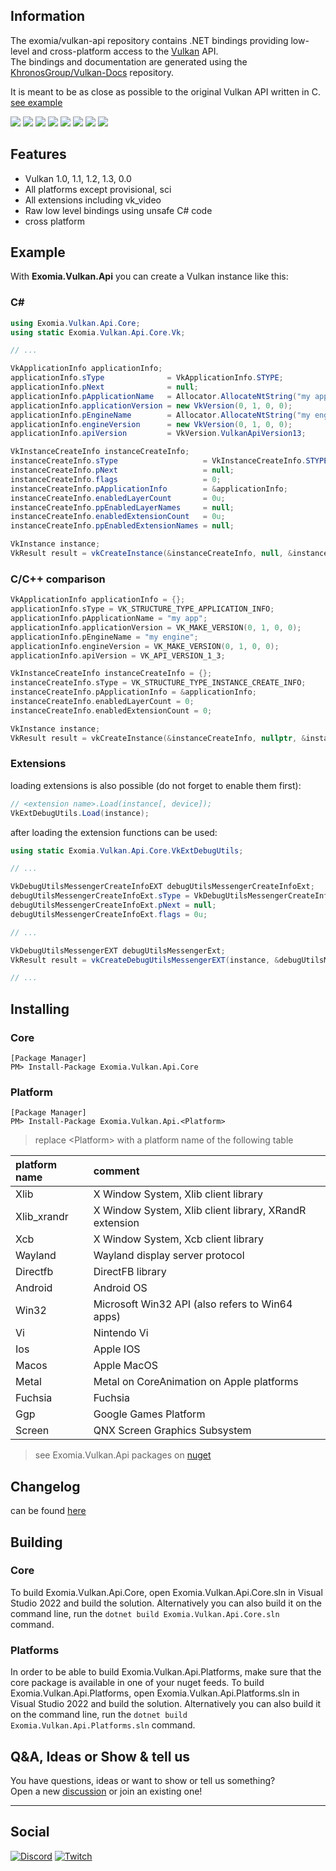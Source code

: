 ## Information

The exomia/vulkan-api repository contains .NET bindings providing low-level and cross-platform access to the [Vulkan](https://www.khronos.org/vulkan/) API.  
The bindings and documentation are generated using the [KhronosGroup/Vulkan-Docs](https://github.com/KhronosGroup/Vulkan-Docs) repository.

It is meant to be as close as possible to the original Vulkan API written in C. [see example](#example)

![](https://img.shields.io/github/issues-pr/exomia/vulkan-api.svg)
![](https://img.shields.io/github/issues/exomia/vulkan-api.svg)
![](https://img.shields.io/github/last-commit/exomia/vulkan-api.svg)
![](https://img.shields.io/github/contributors/exomia/vulkan-api.svg)
![](https://img.shields.io/github/commit-activity/y/exomia/vulkan-api.svg)
![](https://img.shields.io/github/languages/top/exomia/vulkan-api.svg)
![](https://img.shields.io/github/languages/count/exomia/vulkan-api.svg)
![](https://img.shields.io/github/license/exomia/vulkan-api.svg)

## Features

- Vulkan 1.0, 1.1, 1.2, 1.3, 0.0
- All platforms except provisional, sci
- All extensions including vk_video
- Raw low level bindings using unsafe C# code
- cross platform

## Example

With **Exomia.Vulkan.Api** you can create a Vulkan instance like this:

### C#
```csharp
using Exomia.Vulkan.Api.Core;
using static Exomia.Vulkan.Api.Core.Vk;

// ...

VkApplicationInfo applicationInfo;
applicationInfo.sType              = VkApplicationInfo.STYPE;
applicationInfo.pNext              = null;
applicationInfo.pApplicationName   = Allocator.AllocateNtString("my app"); // "Allocator" not included in the Exomia.Vulkan.Api
applicationInfo.applicationVersion = new VkVersion(0, 1, 0, 0);
applicationInfo.pEngineName        = Allocator.AllocateNtString("my engine"); // "Allocator" not included in the Exomia.Vulkan.Api
applicationInfo.engineVersion      = new VkVersion(0, 1, 0, 0);
applicationInfo.apiVersion         = VkVersion.VulkanApiVersion13;

VkInstanceCreateInfo instanceCreateInfo;
instanceCreateInfo.sType                   = VkInstanceCreateInfo.STYPE;
instanceCreateInfo.pNext                   = null;
instanceCreateInfo.flags                   = 0;
instanceCreateInfo.pApplicationInfo        = &applicationInfo;
instanceCreateInfo.enabledLayerCount       = 0u;
instanceCreateInfo.ppEnabledLayerNames     = null;
instanceCreateInfo.enabledExtensionCount   = 0u;
instanceCreateInfo.ppEnabledExtensionNames = null;

VkInstance instance;
VkResult result = vkCreateInstance(&instanceCreateInfo, null, &instance);
```

### C/C++ comparison
```cpp
VkApplicationInfo applicationInfo = {};
applicationInfo.sType = VK_STRUCTURE_TYPE_APPLICATION_INFO;
applicationInfo.pApplicationName = "my app";
applicationInfo.applicationVersion = VK_MAKE_VERSION(0, 1, 0, 0);
applicationInfo.pEngineName = "my engine";
applicationInfo.engineVersion = VK_MAKE_VERSION(0, 1, 0, 0);
applicationInfo.apiVersion = VK_API_VERSION_1_3;

VkInstanceCreateInfo instanceCreateInfo = {};
instanceCreateInfo.sType = VK_STRUCTURE_TYPE_INSTANCE_CREATE_INFO;
instanceCreateInfo.pApplicationInfo = &applicationInfo;
instanceCreateInfo.enabledLayerCount = 0;
instanceCreateInfo.enabledExtensionCount = 0;

VkInstance instance;
VkResult result = vkCreateInstance(&instanceCreateInfo, nullptr, &instance)
```

### Extensions

loading extensions is also possible (do not forget to enable them first):

```csharp
// <extension name>.Load(instance[, device]);
VkExtDebugUtils.Load(instance);
```

after loading the extension functions can be used:

```csharp
using static Exomia.Vulkan.Api.Core.VkExtDebugUtils;

// ...

VkDebugUtilsMessengerCreateInfoEXT debugUtilsMessengerCreateInfoExt;
debugUtilsMessengerCreateInfoExt.sType = VkDebugUtilsMessengerCreateInfoEXT.STYPE;
debugUtilsMessengerCreateInfoExt.pNext = null;
debugUtilsMessengerCreateInfoExt.flags = 0u;

// ...

VkDebugUtilsMessengerEXT debugUtilsMessengerExt;
VkResult result = vkCreateDebugUtilsMessengerEXT(instance, &debugUtilsMessengerCreateInfoExt, null, &debugUtilsMessengerExt);

// ...
```

## Installing

### Core

```shell
[Package Manager]
PM> Install-Package Exomia.Vulkan.Api.Core
```

### Platform

```shell
[Package Manager]
PM> Install-Package Exomia.Vulkan.Api.<Platform>
```

> replace \<Platform\> with a platform name of the following table

| platform name | comment |
| :------------ | :------ |
| Xlib | X Window System, Xlib client library |
| Xlib_xrandr | X Window System, Xlib client library, XRandR extension |
| Xcb | X Window System, Xcb client library |
| Wayland | Wayland display server protocol |
| Directfb | DirectFB library |
| Android | Android OS |
| Win32 | Microsoft Win32 API (also refers to Win64 apps) |
| Vi | Nintendo Vi |
| Ios | Apple IOS |
| Macos | Apple MacOS |
| Metal | Metal on CoreAnimation on Apple platforms |
| Fuchsia | Fuchsia |
| Ggp | Google Games Platform |
| Screen | QNX Screen Graphics Subsystem |


> see Exomia.Vulkan.Api packages on [nuget](https://www.nuget.org/packages?q=Exomia.Vulkan.Api)

## Changelog
can be found [here](CHANGELOG.md)

## Building

### Core

To build Exomia.Vulkan.Api.Core, open Exomia.Vulkan.Api.Core.sln in Visual Studio 2022 and build the solution. 
Alternatively you can also build it on the command line, run the ```dotnet build Exomia.Vulkan.Api.Core.sln``` command. 

### Platforms

In order to be able to build Exomia.Vulkan.Api.Platforms, make sure that the core package is available in one of your nuget feeds.
To build Exomia.Vulkan.Api.Platforms, open Exomia.Vulkan.Api.Platforms.sln in Visual Studio 2022 and build the solution. 
Alternatively you can also build it on the command line, run the ```dotnet build Exomia.Vulkan.Api.Platforms.sln``` command. 

## Q&A, Ideas or Show & tell us

You have questions, ideas or want to show or tell us something?  
Open a new [discussion](https://github.com/exomia/vulkan-api/discussions) or join an existing one!

---
## Social

[![Discord](https://img.shields.io/discord/427640639732187136.svg?label=&logo=discord&logoColor=ffffff&color=7389D8&labelColor=6A7EC2)](https://discord.com/invite/ZFJXe6f)
[![Twitch](https://img.shields.io/twitch/status/exomia.svg?label=&logo=twitch&logoColor=ffffff&color=7389D8&labelColor=6A7EC2)](https://www.twitch.tv/exomia/about)

